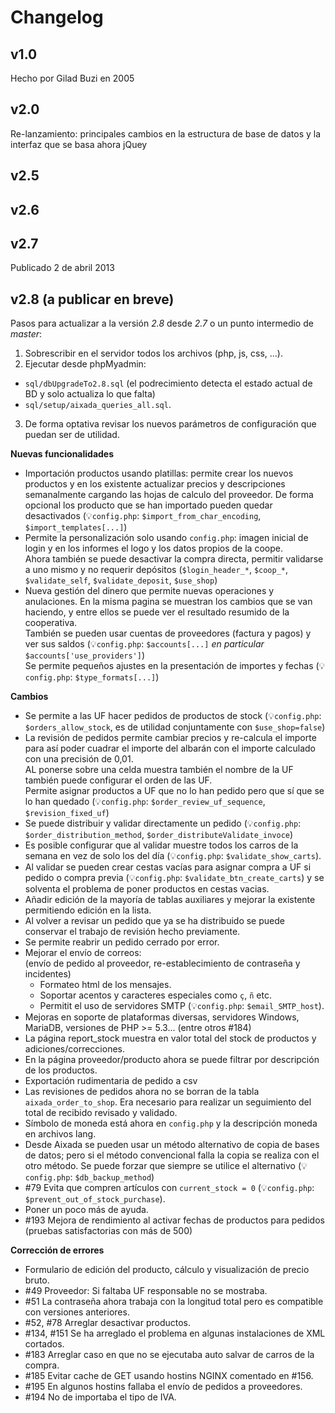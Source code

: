 Changelog
=========

v1.0
----
Hecho por Gilad Buzi en 2005
 

v2.0
----
Re-lanzamiento: principales cambios en la estructura de base de datos y la interfaz que se basa ahora jQuey

v2.5
----

v2.6
----

v2.7
----
Publicado 2 de abril 2013

v2.8 (a publicar en breve)
----
Pasos para actualizar a la versión *2.8* desde *2.7* o un punto intermedio de *master*:
 1. Sobrescribir en el servidor todos los archivos (php, js, css, ...).
 2. Ejecutar desde phpMyadmin:
   * `sql/dbUpgradeTo2.8.sql` (el podrecimiento detecta el estado actual de BD y solo actualiza lo que falta)
   * `sql/setup/aixada_queries_all.sql`. 
 3. De forma optativa revisar los nuevos parámetros de configuración que puedan ser de utilidad.

**Nuevas funcionalidades**
* Importación productos usando platillas: permite crear los nuevos productos y en los existente actualizar precios y descripciones semanalmente cargando las hojas de calculo del proveedor. De forma opcional los producto que se han importado pueden quedar desactivados (:bulb:`config.php`: `$import_from_char_encoding`, `$import_templates[...]`)
* Permite la personalización solo usando `config.php`: imagen inicial de login y en los informes el logo y los datos propios de la coope.   
Ahora también se puede desactivar la compra directa, permitir validarse a uno mismo y no requerir depósitos (`$login_header_*`, `$coop_*`, `$validate_self`, `$validate_deposit`, `$use_shop`)
* Nueva gestión del dinero que permite nuevas operaciones y anulaciones.
 En la misma pagina se muestran los cambios que se van haciendo,
 y entre ellos se puede ver el resultado resumido de la cooperativa.   
 También se pueden usar cuentas de proveedores (factura y pagos) y ver sus saldos
 (:bulb:`config.php`: `$accounts[...]` *en particular* `$accounts['use_providers']`)   
 Se permite pequeños ajustes en la presentación de importes y fechas (:bulb:`config.php`: `$type_formats[...]`)

**Cambios**
* Se permite a las UF hacer pedidos de productos de stock (:bulb:`config.php`: `$orders_allow_stock`, es de utilidad conjuntamente con `$use_shop=false`)
* La revisión de pedidos permite cambiar precios y re-calcula el importe para así poder cuadrar el importe del albarán con el importe calculado con una precisión de 0,01.   
AL ponerse sobre una celda muestra también el nombre de la UF también puede configurar el orden de las UF.   
Permite asignar productos a UF que no lo han pedido pero que sí que se lo han quedado (:bulb:`config.php`: `$order_review_uf_sequence`, `$revision_fixed_uf`)
* Se puede distribuir y validar directamente un pedido (:bulb:`config.php`: `$order_distribution_method`, `$order_distributeValidate_invoce`)
* Es posible configurar que al validar muestre todos los carros de la semana en vez de solo los del día (:bulb:`config.php`: `$validate_show_carts`).
* Al validar se pueden crear cestas vacías para asignar compra a UF si pedido o compra previa (:bulb:`config.php`: `$validate_btn_create_carts`) y se solventa el problema de poner productos en cestas vacias.
* Añadir edición de la mayoría de tablas auxiliares y mejorar la existente permitiendo edición en la lista.
* Al volver a revisar un pedido que ya se ha distribuido se puede conservar el trabajo de revisión hecho previamente.
* Se permite reabrir un pedido cerrado por error.
* Mejorar el envío de correos:  
(envío de pedido al proveedor, re-establecimiento de contraseña y incidentes)
  * Formateo html de los mensajes.
  * Soportar acentos y caracteres especiales como `ç`, `ñ` etc.
  * Permitit el uso de servidores SMTP (:bulb:`config.php`: `$email_SMTP_host`).
* Mejoras en soporte de plataformas diversas, servidores Windows, MariaDB, versiones de PHP >= 5.3...
 (entre otros #184)
* La página report_stock muestra en valor total del stock de productos y adiciones/correcciones.
* En la página proveedor/producto ahora se puede filtrar por descripción de los productos.
* Exportación rudimentaria de pedido a csv
* Las revisiones de pedidos ahora no se borran de la tabla `aixada_order_to_shop`. Era necesario para realizar un seguimiento del total de recibido revisado y validado.
* Símbolo de moneda está ahora en `config.php` y la descripción moneda en archivos lang.
* Desde Aixada se pueden usar un método alternativo de copia de bases de datos; pero si el método convencional falla la copia se realiza con el otro método.   Se puede forzar que siempre se utilice el alternativo (:bulb:`config.php`: `$db_backup_method`)
* #79 Evita que compren artículos con `current_stock = 0` (:bulb:`config.php`: `$prevent_out_of_stock_purchase`).
* Poner un poco más de ayuda.
* #193 Mejora de rendimiento al activar fechas de productos para pedidos (pruebas satisfactorias con más de 500)

**Corrección de errores**
* Formulario de edición del producto, cálculo y visualización de precio bruto.
* #49 Proveedor: Si faltaba UF responsable no se mostraba.
* #51 La contraseña ahora trabaja con la longitud total pero es compatible con versiones anteriores.
* #52, #78 Arreglar desactivar productos.
* #134, #151 Se ha arreglado el problema en algunas instalaciones de XML cortados.
* #183 Arreglar caso en que no se ejecutaba auto salvar de carros de la compra.
* #185 Evitar cache de GET usando hostins NGINX comentado en #156.
* #195 En algunos hostins fallaba el envío de pedidos a proveedores.
* #194 No de importaba el tipo de IVA.

